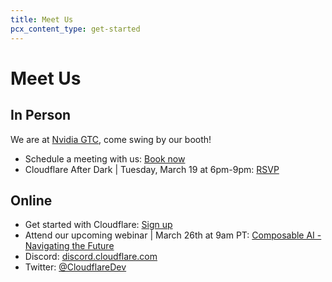 ```yaml
---
title: Meet Us
pcx_content_type: get-started
---
```


# Meet Us

## In Person

We are at [Nvidia GTC](https://www.cloudflare.com/nvidia-gtc-2024/?utm_medium=organic-social&utm_source=promo&utm_campaign=2024-q1-dev-namer-general&utm_term=qr_general), come swing by our booth!

- Schedule a meeting with us: [Book now](https://www.cloudflare.com/nvidia-gtc-2024/?utm_medium=organic-social&utm_source=promo&utm_campaign=2024-q1-dev-namer-general&utm_term=qr_meeting)
- Cloudflare After Dark | Tuesday, March 19 at 6pm-9pm: [RSVP](https://nvidiagtc2024cloudflareafterda.splashthat.com/?utm_medium=organic-social&utm_source=promo&utm_campaign=2024-q1-dev-namer-general&utm_term=qr_rsvp)


## Online

- Get started with Cloudflare: [Sign up](https://dash.cloudflare.com/sign-up/workers-and-pages?utm_medium=organic-social&utm_source=promo&utm_campaign=2024-q1-dev-namer-general&utm_term=qr_signup)
- Attend our upcoming webinar | March 26th at 9am PT: [Composable AI - Navigating the Future](https://event.on24.com/wcc/r/4519110/3D531CDBCD648AA5FAB6D374131324E2?utm_medium=organic-social&utm_source=promo&utm_campaign=2024-q1-dev-namer-general&utm_term=qr_webinar)
- Discord: [discord.cloudflare.com](https://discord.cloudflare.com?utm_medium=organic-social&utm_source=promo&utm_campaign=2024-q1-dev-namer-general&utm_term=qr_discord)
- Twitter: [@CloudflareDev](https://twitter.com/cloudflaredev?utm_medium=organic-social&utm_source=promo&utm_campaign=2024-q1-dev-namer-general&utm_term=qr_twitter)


